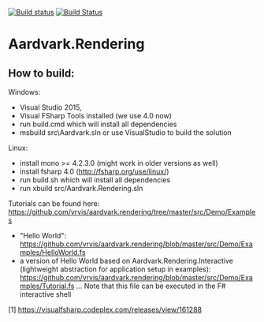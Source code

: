 [![Build status](https://ci.appveyor.com/api/projects/status/oqg1tw2ax1jl8qjx?svg=true)](https://ci.appveyor.com/project/haraldsteinlechner/aardvark-rendering)
[![Build Status](https://travis-ci.org/vrvis/aardvark.rendering.svg?branch=master)](https://travis-ci.org/vrvis/aardvark.rendering)

# Aardvark.Rendering

How to build:
------

Windows:
- Visual Studio 2015,
- Visual FSharp Tools installed (we use 4.0 now) 
- run build.cmd which will install all dependencies
- msbuild src\Aardvark.sln or use VisualStudio to build the solution

Linux:
- install mono >= 4.2.3.0 (might work in older versions as well)
- install fsharp 4.0 (http://fsharp.org/use/linux/)
- run build.sh which will install all dependencies
- run xbuild src/Aardvark.Rendering.sln

Tutorials can be found here:
https://github.com/vrvis/aardvark.rendering/tree/master/src/Demo/Examples
- "Hello World": https://github.com/vrvis/aardvark.rendering/blob/master/src/Demo/Examples/HelloWorld.fs
- a version of Hello World based on Aardvark.Rendering.Interactive (lightweight abstraction for application setup in examples): https://github.com/vrvis/aardvark.rendering/blob/master/src/Demo/Examples/Tutorial.fs ... Note that this file can be executed in the F# interactive shell



[1] https://visualfsharp.codeplex.com/releases/view/161288


